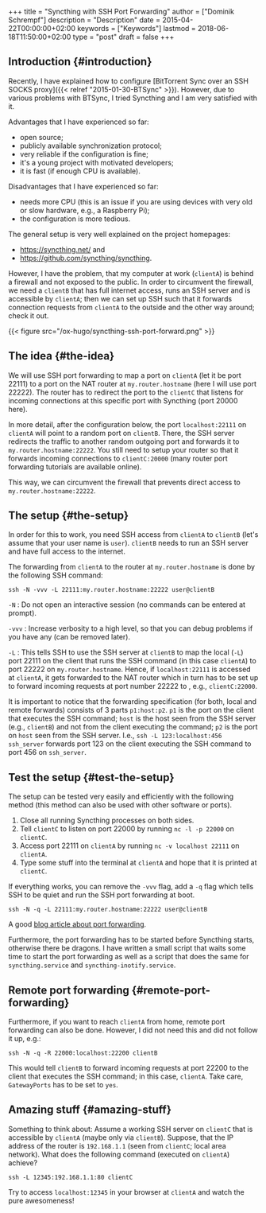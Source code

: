 +++
title = "Syncthing with SSH Port Forwarding"
author = ["Dominik Schrempf"]
description = "Description"
date = 2015-04-22T00:00:00+02:00
keywords = ["Keywords"]
lastmod = 2018-06-18T11:50:00+02:00
type = "post"
draft = false
+++

## Introduction {#introduction}

Recently, I have explained how to configure [BitTorrent Sync over an SSH SOCKS
proxy]({{< relref "2015-01-30-BTSync" >}}). However, due to various problems with BTSync, I tried Syncthing and I am
very satisfied with it.

Advantages that I have experienced so far:

-   open source;
-   publicly available synchronization protocol;
-   very reliable if the configuration is fine;
-   it's a young project with motivated developers;
-   it is fast (if enough CPU is available).

Disadvantages that I have experienced so far:

-   needs more CPU (this is an issue if you are using devices with very
    old or slow hardware, e.g., a Raspberry Pi);
-   the configuration is more tedious.

The general setup is very well explained on the project homepages:

-   <https://syncthing.net/> and
-   <https://github.com/syncthing/syncthing>.

However, I have the problem, that my computer at work (`clientA`) is
behind a firewall and not exposed to the public.  In order to
circumvent the firewall, we need a `clientB` that has full internet
access, runs an SSH server and is accessible by `clientA`; then we can
set up SSH such that it forwards connection requests from `clientA` to
the outside and the other way around; check it out.

{{< figure src="/ox-hugo/syncthing-ssh-port-forward.png" >}}


## The idea {#the-idea}

We will use SSH port forwarding to map a port on `clientA` (let it be
port 22111) to a port on the NAT router at `my.router.hostname` (here
I will use port 22222).  The router has to redirect the port to the
`clientC` that listens for incoming connections at this specific port
with Syncthing (port 20000 here).

In more detail, after the configuration below, the port
`localhost:22111` on `clientA` will point to a random port on
`clientB`.  There, the SSH server redirects the traffic to another
random outgoing port and forwards it to `my.router.hostname:22222`.
You still need to setup your router so that it forwards incoming
connections to `clientC:20000` (many router port forwarding tutorials
are available online).

This way, we can circumvent the firewall that prevents direct access
to `my.router.hostname:22222`.


## The setup {#the-setup}

In order for this to work, you need SSH access from `clientA` to
`clientB` (let's assume that your user name is `user`).  `clientB`
needs to run an SSH server and have full access to the internet.

The forwarding from `clientA` to the router at `my.router.hostname`
is done by the following SSH command:

```text
ssh -N -vvv -L 22111:my.router.hostname:22222 user@clientB
```

`-N`
: Do not open an interactive session (no commands can be
    entered at prompt).

`-vvv`
: Increase verbosity to a high level, so that you can debug
    problems if you have any (can be removed later).

`-L`
: This tells SSH to use the SSH server at `clientB` to map the
    local (`-L`) port 22111 on the client that runs the SSH command
    (in this case `clientA`) to port 22222 on `my.router.hostname`.
    Hence, if `localhost:22111` is accessed at `clientA`, it gets
    forwarded to the NAT router which in turn has to be set up to
    forward incoming requests at port number 22222 to , e.g.,
    `clientC:22000`.

It is important to notice that the forwarding specification (for both,
local and remote forwards) consists of 3 parts `p1:host:p2`.  `p1` is
the port on the client that executes the SSH command; `host` is the
host seen from the SSH server (e.g., `clientB`) and not from the
client executing the command; `p2` is the port on `host` seen from the
SSH server.  I.e., `ssh -L 123:localhost:456 ssh_server` forwards port
123 on the client executing the SSH command to port 456 on
`ssh_server`.


## Test the setup {#test-the-setup}

The setup can be tested very easily and efficiently with the following
method (this method can also be used with other software or ports).

1.  Close all running Syncthing processes on both sides.
2.  Tell `clientC` to listen on port 22000 by running `nc -l -p 22000` on `clientC`.
3.  Access port 22111 on `clientA` by running `nc -v localhost 22111`
    on `clientA`.
4.  Type some stuff into the terminal at `clientA` and hope that it is
    printed at `clientC`.

If everything works, you can remove the `-vvv` flag, add a `-q` flag
which tells SSH to be quiet and run the SSH port forwarding at boot.

```text
ssh -N -q -L 22111:my.router.hostname:22222 user@clientB
```

A good [blog article about port forwarding](http://blog.trackets.com/2014/05/17/ssh-tunnel-local-and-remote-port-forwarding-explained-with-examples.html).

Furthermore, the port forwarding has to be started before Syncthing
starts, otherwise there be dragons.  I have written a small script
that waits some time to start the port forwarding as well as a script
that does the same for `syncthing.service` and
`syncthing-inotify.service`.


## Remote port forwarding {#remote-port-forwarding}

Furthermore, if you want to reach `clientA` from home, remote port
forwarding can also be done.  However, I did not need this and did not
follow it up, e.g.:

```text
ssh -N -q -R 22000:localhost:22200 clientB
```

This would tell `clientB` to forward incoming requests at port 22200
to the client that executes the SSH command; in this case,
`clientA`.  Take care, `GatewayPorts` has to be set to `yes`.


## Amazing stuff {#amazing-stuff}

Something to think about: Assume a working SSH server on `clientC`
that is accessible by `clientA` (maybe only via `clientB`).  Suppose,
that the IP address of the router is `192.168.1.1` (seen from
`clientC`; local area network).  What does the following command
(executed on `clientA`) achieve?

```text
ssh -L 12345:192.168.1.1:80 clientC
```

Try to access `localhost:12345` in your browser at `clientA` and watch
the pure awesomeness!
